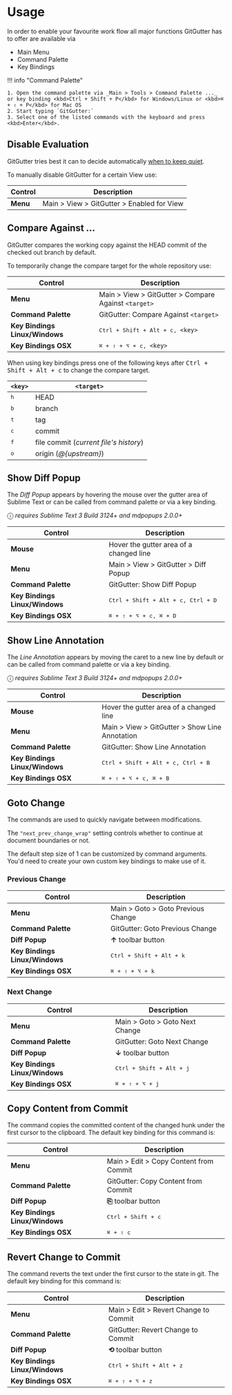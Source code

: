 # Usage

In order to enable your favourite work flow all major functions GitGutter has to offer are available via

- Main Menu
- Command Palette
- Key Bindings


!!! info "Command Palette"

    1. Open the command palette via _Main > Tools > Command Palette ..._ or key binding <kbd>Ctrl + Shift + P</kbd> for Windows/Linux or <kbd>⌘ + ⇧ + P</kbd> for Mac OS
    2. Start typing `GitGutter:`
    3. Select one of the listed commands with the keyboard and press <kbd>Enter</kbd>.


## Disable Evaluation

GitGutter tries best it can to decide automatically [when to keep quiet](troubleshooting.md#gitgutter-keeps-completely-quiet).

To manually disable GitGutter for a certain View use:

Control                        | Description
-------------------------------|---------------------------------------------
**Menu**                       | Main > View > GitGutter > Enabled for View


## Compare Against ...

GitGutter compares the working copy against the HEAD commit of the checked out branch by default.

To temporarily change the compare target for the whole repository use:

Control                        | Description
-------------------------------|---------------------------------------------
**Menu**                       | Main > View > GitGutter > Compare Against `<target>`
**Command Palette**            | GitGutter: Compare Against `<target>`
**Key Bindings Linux/Windows** | <kbd>Ctrl + Shift + Alt + c, `<key>`</kbd>
**Key Bindings OSX**           | <kbd>⌘ + ⇧ + ⌥ + c, `<key>`</kbd>

When using key bindings press one of the following keys after <kbd>Ctrl + Shift + Alt + c</kbd> to change the compare target.

`<key>`      | `<target>`
-------------| ----------------------------------------
<kbd>h</kbd> | HEAD
<kbd>b</kbd> | branch
<kbd>t</kbd> | tag
<kbd>c</kbd> | commit
<kbd>f</kbd> | file commit (_current file's history_)
<kbd>o</kbd> | origin (_@{upstream}_)


## Show Diff Popup

The _Diff Popup_ appears by hovering the mouse over the gutter area of Sublime Text or can be called from command palette or via a key binding.

ⓘ _requires Sublime Text 3 Build 3124+ and mdpopups 2.0.0+_

Control                        | Description
-------------------------------|---------------------------------------------
**Mouse**                      | Hover the gutter area of a changed line
**Menu**                       | Main > View > GitGutter > Diff Popup
**Command Palette**            | GitGutter: Show Diff Popup
**Key Bindings Linux/Windows** | <kbd>Ctrl + Shift + Alt + c, Ctrl + D</kbd>
**Key Bindings OSX**           | <kbd>⌘ + ⇧ + ⌥ + c, ⌘ + D</kbd>


## Show Line Annotation

The _Line Annotation_ appears by moving the caret to a new line by default or can be called from command palette or via a key binding.

ⓘ _requires Sublime Text 3 Build 3124+ and mdpopups 2.0.0+_

Control                        | Description
-------------------------------|---------------------------------------------
**Mouse**                      | Hover the gutter area of a changed line
**Menu**                       | Main > View > GitGutter > Show Line Annotation
**Command Palette**            | GitGutter: Show Line Annotation
**Key Bindings Linux/Windows** | <kbd>Ctrl + Shift + Alt + c, Ctrl + B</kbd>
**Key Bindings OSX**           | <kbd>⌘ + ⇧ + ⌥ + c, ⌘ + B</kbd>


## Goto Change

The commands are used to quickly navigate between modifications.

The `"next_prev_change_wrap"` setting controls whether to continue at document boundaries or not.

The default step size of 1 can be customized by command arguments. You'd need to create your own custom key bindings to make use of it.


### Previous Change

Control                        | Description
-------------------------------|---------------------------------------------
**Menu**                       | Main > Goto > Goto Previous Change
**Command Palette**            | GitGutter: Goto Previous Change
**Diff Popup**                 | **↑** toolbar button
**Key Bindings Linux/Windows** | <kbd>Ctrl + Shift + Alt + k</kbd>
**Key Bindings OSX**           | <kbd>⌘ + ⇧ + ⌥ + k</kbd>


### Next Change

Control                        | Description
-------------------------------|---------------------------------------------
**Menu**                       | Main > Goto > Goto Next Change
**Command Palette**            | GitGutter: Goto Next Change
**Diff Popup**                 | **↓** toolbar button
**Key Bindings Linux/Windows** | <kbd>Ctrl + Shift + Alt + j</kbd>
**Key Bindings OSX**           | <kbd>⌘ + ⇧ + ⌥ + j</kbd>


## Copy Content from Commit

The command copies the committed content of the changed hunk under the first cursor to the clipboard. The default key binding for this command is:

Control                        | Description
-------------------------------|---------------------------------------------
**Menu**                       | Main > Edit > Copy Content from Commit
**Command Palette**            | GitGutter: Copy Content from Commit
**Diff Popup**                 | **⎘** toolbar button
**Key Bindings Linux/Windows** | <kbd>Ctrl + Shift + c</kbd>
**Key Bindings OSX**           | <kbd>⌘ + ⇧ c</kbd>


## Revert Change to Commit

The command reverts the text under the first cursor to the state in git. The default key binding for this command is:

Control                        | Description
-------------------------------|---------------------------------------------
**Menu**                       | Main > Edit > Revert Change to Commit
**Command Palette**            | GitGutter: Revert Change to Commit
**Diff Popup**                 | **⟲** toolbar button
**Key Bindings Linux/Windows** | <kbd>Ctrl + Shift + Alt + z</kbd>
**Key Bindings OSX**           | <kbd>⌘ + ⇧ + ⌥ + z</kbd>
